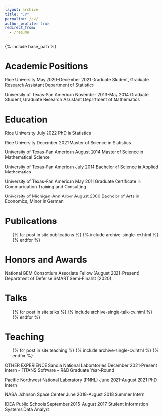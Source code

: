 ```yaml
---
layout: archive
title: "CV"
permalink: /cv/
author_profile: true
redirect_from:
  - /resume
---
```


{% include base_path %}

Academic Positions
==================
Rice University                                                                                                           May 2020-December 2021
Graduate Student, Graduate Research Assistant
Department of Statistics

University of Texas-Pan American                                                                            November 2013-May 2014
Graduate Student, Graduate Research Assistant
Department of Mathematics

Education
==========
Rice University                                                                                                                                      July 2022
PhD in Statistics

Rice University                                                                                                                            December 2021
Master of Science in Statistics

University of Texas-Pan American                                                                                                   August 2014
Master of Science in Mathematical Science                                                                                       

University of Texas-Pan American                                                                                                       July 2014
Bachelor of Science in Applied Mathematics                                                                             	         

University of Texas-Pan American                                                                                                       May 2011
Graduate Certificate in Communication Training and Consulting                                                     

University of Michigan-Ann Arbor                                                                                                  August 2006
Bachelor of Arts in Economics, Minor in German                                                                            

Publications
======
  <ul>{% for post in site.publications %}
    {% include archive-single-cv.html %}
  {% endfor %}</ul>
  
Honors and Awards
========

National GEM Consortium Associate Fellow (August 2021-Present)
Department of Defense SMART Semi-Finalist (2020)

  
Talks
======
  <ul>{% for post in site.talks %}
    {% include archive-single-talk-cv.html %}
  {% endfor %}</ul>
  
Teaching
======
  <ul>{% for post in site.teaching %}
    {% include archive-single-cv.html %}
  {% endfor %}</ul>
  
OTHER EXPERIENCE
Sandia National Laboratories                                                                                          December 2021-Present
Intern - TITANS Software – R&D Graduate Year-Round

Pacific Northwest National Laboratory (PNNL)                                                            June 2021-August 2021
PhD Intern

NASA Johnson Space Center                                                                                          June 2018-August 2018
Summer Intern

IDEA Public Schools                                                                                             September 2015-August 2017
Student Information Systems Data Analyst
